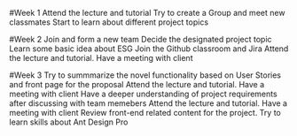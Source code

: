#Week 1
Attend the lecture and tutorial
Try to create a Group and meet new classmates
Start to learn about different project topics

#Week 2
Join and form a new team
Decide the designated project topic
Learn some basic idea about ESG
Join the Github classroom and Jira
Attend the lecture and tutorial. Have a meeting with client

#Week 3
Try to summmarize the novel functionality based on User Stories and front page for the proposal
Attend the lecture and tutorial. Have a meeting with client
Have a deeper understanding of project requirements after discussing with team memebers
Attend the lecture and tutorial. Have a meeting with client
Review front-end related content for the project. Try to learn skills about Ant Design Pro
